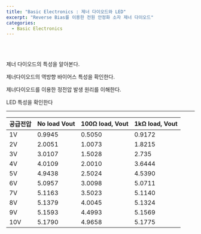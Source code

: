 ```yaml
---
title: "Basic Electronics : 제너 다이오드와 LED"
excerpt: "Reverse Bias를 이용한 전원 안정화 소자 제너 다이오드"
categories:
  - Basic Electronics
---
```


<br>

<br>

제너 다이오드의 특성을 알아본다. 

제너다이오드의 역방향 바이어스 특성을 확인한다. 

제너다이오드를 이용한 정전압 발생 원리를 이해한다. 

LED 특성을 확인한다

---





| 공급전압 | No load Vout | 100Ω load, Vout | 1kΩ load, Vout |
| -------- | ------------ | --------------- | -------------- |
| 1V       | 0.9945       | 0.5050          | 0.9172         |
| 2V       | 2.0051       | 1.0073          | 1.8215         |
| 3V       | 3.0107       | 1.5028          | 2.735          |
| 4V       | 4.0109       | 2.0010          | 3.6444         |
| 5V       | 4.9438       | 2.5024          | 4.5390         |
| 6V       | 5.0957       | 3.0098          | 5.0711         |
| 7V       | 5.1163       | 3.5023          | 5.1140         |
| 8V       | 5.1379       | 4.0045          | 5.1324         |
| 9V       | 5.1593       | 4.4993          | 5.1569         |
| 10V      | 5.1790       | 4.9658          | 5.1775         |



<br>

<br>
